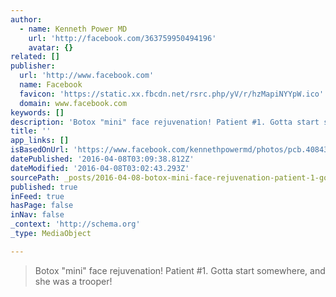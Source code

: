 ```yaml
---
author:
  - name: Kenneth Power MD
    url: 'http://facebook.com/363759950494196'
    avatar: {}
related: []
publisher:
  url: 'http://www.facebook.com'
  name: Facebook
  favicon: 'https://static.xx.fbcdn.net/rsrc.php/yV/r/hzMapiNYYpW.ico'
  domain: www.facebook.com
keywords: []
description: 'Botox "mini" face rejuvenation! Patient #1. Gotta start somewhere, and she was a trooper!'
title: ''
app_links: []
isBasedOnUrl: 'https://www.facebook.com/kennethpowermd/photos/pcb.408438242693033/408438199359704/?type=3'
datePublished: '2016-04-08T03:09:38.812Z'
dateModified: '2016-04-08T03:02:43.293Z'
sourcePath: _posts/2016-04-08-botox-mini-face-rejuvenation-patient-1-gotta-start-some.md
published: true
inFeed: true
hasPage: false
inNav: false
_context: 'http://schema.org'
_type: MediaObject

---
```

> Botox "mini" face rejuvenation! Patient \#1\. Gotta start somewhere, and she was a trooper!
